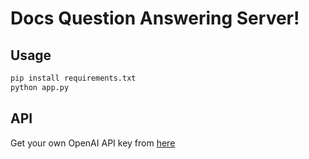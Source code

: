 # Docs Question Answering Server!

## Usage

```bash
pip install requirements.txt
python app.py
```

## API
Get your own OpenAI API key from [here](https://beta.openai.com/)